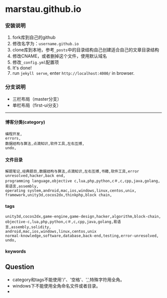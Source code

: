 marstau.github.io
=======================

### 安装说明

1. fork库到自己的github
2. 修改名字为：`username.github.io`
3. clone库到本地，参考`_posts`中的目录结构自己创建适合自己的文章目录结构
4. 修改CNAME，或者删掉这个文件，使用默认域名
5. 修改`_config.yml`配置项
6. It's done!
7. run `jekyll serve`, enter `http://localhost:4000/` in browser.

### 分支说明

- 三栏布局（master分支）
- 单栏布局（first-ui分支）

----
#### 博客分类(category)

```
编程开发,
errors,
数据结构与算法,点滴知识,软件工具,左右互搏,
undo,
```

#### 文件目录

```
解题笔记,经典题目,数据结构与算法,点滴知识,左右互搏,书籍,软件工具,error unresolved,hacker,back end,
programming language,objective c,lua,php,python,c＃,c,cpp,java,golang,易语言,assembly,
operating system,android,mac,ios,windows,linux,centos,unix,
framework,unity3d,cocos2dx,thinkphp,block chain,
```

#### tags

```
unity3d,cocos2dx,game-engine,game-design,hacker,algorithm,block-chain,
objective-c,lua,php,python,c＃,c,cpp,java,golang,易语言,assembly,solidity,
android,mac,ios,windows,linux,centos,unix
normal-knowledge,software,database,back-end,testing,error-unresolved,
undo,
```

#### keywords

## Question
* category和tags不能使用'/'、'空格'、',',特殊字符用全角。
* windows下不能使用全角命名文件或者目录。
* 
